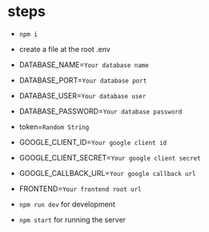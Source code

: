 # steps
- `npm i`
- create a file at the root .env 
- DATABASE_NAME=`Your database name`
- DATABASE_PORT=`Your database port`
- DATABASE_USER=`Your database user`
- DATABASE_PASSWORD=`Your database password`
- token=`Random String`
- GOOGLE_CLIENT_ID=`Your google client id`
- GOOGLE_CLIENT_SECRET=`Your google client secret`
- GOOGLE_CALLBACK_URL=`Your google callback url`
- FRONTEND=`Your frontend root url`

- `npm run dev` for development
- `npm start` for running the server